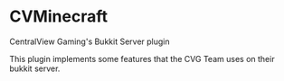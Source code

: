 CVMinecraft
===========

CentralView Gaming's Bukkit Server plugin


This plugin implements some features that the CVG Team uses on their bukkit server.
